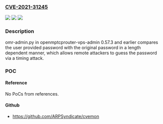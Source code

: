 ### [CVE-2021-31245](https://cve.mitre.org/cgi-bin/cvename.cgi?name=CVE-2021-31245)
![](https://img.shields.io/static/v1?label=Product&message=n%2Fa&color=blue)
![](https://img.shields.io/static/v1?label=Version&message=n%2Fa&color=blue)
![](https://img.shields.io/static/v1?label=Vulnerability&message=n%2Fa&color=brighgreen)

### Description

omr-admin.py in openmptcprouter-vps-admin 0.57.3 and earlier compares the user provided password with the original password in a length dependent manner, which allows remote attackers to guess the password via a timing attack.

### POC

#### Reference
No PoCs from references.

#### Github
- https://github.com/ARPSyndicate/cvemon

